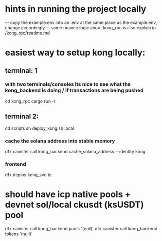 # hints in running the project locally
-- copy the example.env into an .env at the same place as the example.env, change accordingly
-- some nuance logic about kong_rpc is also explain in /kong_rpc/readme.md

# easiest way to setup kong locally:
## terminal: 1
### with two terminals/consoles its nice to see what the kong_backend is doing / if transactions are being pushed
cd kong_rpc
cargo run -r

## terminal 2:
cd scripts
sh deploy_kong.sh local
### cache the solana address into stable memory
dfx canister call kong_backend cache_solana_address --identity kong

### frontend 
dfx deploy kong_svelte


# should have icp native pools + devnet sol/local ckusdt (ksUSDT) pool
dfx canister call kong_backend pools '(null)'
dfx canister call kong_backend tokens '(null)'